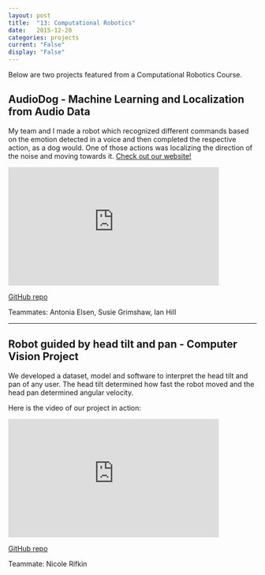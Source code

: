 ```yaml
---
layout: post
title:  "13: Computational Robotics"
date:   2015-12-20
categories: projects
current: "False"
display: "False"
---
```

Below are two projects featured from a Computational Robotics Course.

<h2> AudioDog - Machine Learning and Localization from Audio Data </h2>

My team and I made a robot which recognized different commands based on the emotion detected in a voice and then completed the respective action, as a dog would. One of those actions was localizing the direction of the noise and moving towards it. [Check out our website!](https://teamaudiodog.weebly.com)

<div class="video-container">
<iframe width="427" height="240" src="https://www.youtube.com/embed/GRAciQu0_no" frameborder="0" allowfullscreen></iframe></div>


[GitHub repo](https://github.com/jamiesarahg/AudioDog)

Teammates: Antonia Elsen, Susie Grimshaw, Ian Hill
<hr>

<h2> Robot guided by head tilt and pan - Computer Vision Project </h2>

We developed a dataset, model and software to interpret the head tilt and pan of any user. The head tilt determined how fast the robot moved and the head pan determined angular velocity.

Here is the video of our project in action:

<div class="video-container">
<iframe width="427" height="240" src="https://www.youtube.com/embed/S-CmvTUCd8c" frameborder="0" allowfullscreen></iframe>
</div>

[GitHub repo](https://github.com/jamiesarahg/CVFaceDetection)

Teammate: Nicole Rifkin

